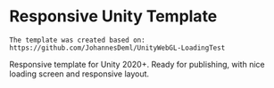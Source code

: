 # Responsive Unity Template

`The template was created based on: https://github.com/JohannesDeml/UnityWebGL-LoadingTest`

Responsive template for Unity 2020+. Ready for publishing, with nice loading screen and responsive layout.
